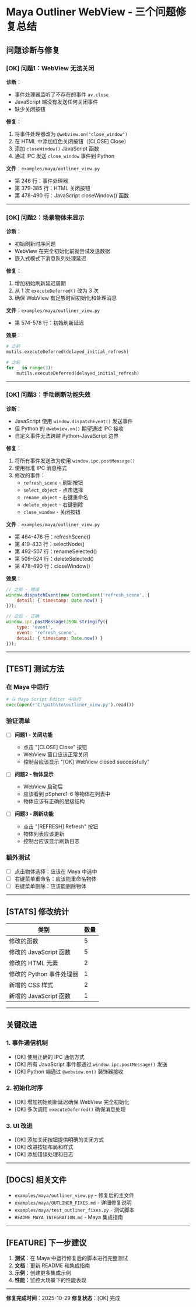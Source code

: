 # Maya Outliner WebView - 三个问题修复总结

##  问题诊断与修复

### [OK] 问题1：WebView 无法关闭

**诊断**：
- 事件处理器监听了不存在的事件 `av.close`
- JavaScript 端没有发送任何关闭事件
- 缺少关闭按钮

**修复**：
1. 将事件处理器改为 `@webview.on("close_window")`
2. 在 HTML 中添加红色关闭按钮（[CLOSE] Close）
3. 添加 `closeWindow()` JavaScript 函数
4. 通过 IPC 发送 `close_window` 事件到 Python

**文件**：`examples/maya/outliner_view.py`
- 第 246 行：事件处理器
- 第 379-385 行：HTML 关闭按钮
- 第 478-490 行：JavaScript closeWindow() 函数

---

### [OK] 问题2：场景物体未显示

**诊断**：
- 初始刷新时序问题
- WebView 在完全初始化前就尝试发送数据
- 嵌入式模式下消息队列处理延迟

**修复**：
1. 增加初始刷新延迟周期
2. 从 1 次 `executeDeferred()` 改为 3 次
3. 确保 WebView 有足够时间初始化和处理消息

**文件**：`examples/maya/outliner_view.py`
- 第 574-578 行：初始刷新延迟

**效果**：
```python
# 之前
mutils.executeDeferred(delayed_initial_refresh)

# 之后
for _ in range(3):
    mutils.executeDeferred(delayed_initial_refresh)
```

---

### [OK] 问题3：手动刷新功能失效

**诊断**：
- JavaScript 使用 `window.dispatchEvent()` 发送事件
- 但 Python 的 `@webview.on()` 期望通过 IPC 接收
- 自定义事件无法跨越 Python-JavaScript 边界

**修复**：
1. 将所有事件发送改为使用 `window.ipc.postMessage()`
2. 使用标准 IPC 消息格式
3. 修改的事件：
   - `refresh_scene` - 刷新按钮
   - `select_object` - 点击选择
   - `rename_object` - 右键重命名
   - `delete_object` - 右键删除
   - `close_window` - 关闭按钮

**文件**：`examples/maya/outliner_view.py`
- 第 464-476 行：refreshScene()
- 第 419-433 行：selectNode()
- 第 492-507 行：renameSelected()
- 第 509-524 行：deleteSelected()
- 第 478-490 行：closeWindow()

**效果**：
```javascript
// 之前 - 错误
window.dispatchEvent(new CustomEvent('refresh_scene', {
    detail: { timestamp: Date.now() }
}));

// 之后 - 正确
window.ipc.postMessage(JSON.stringify({
    type: 'event',
    event: 'refresh_scene',
    detail: { timestamp: Date.now() }
}));
```

---

## [TEST] 测试方法

### 在 Maya 中运行

```python
# 在 Maya Script Editor 中执行
exec(open(r'C:\path\to\outliner_view.py').read())
```

### 验证清单

- [ ] **问题1 - 关闭功能**
  - 点击 "[CLOSE] Close" 按钮
  - WebView 窗口应该正常关闭
  - 控制台应该显示 "[OK] WebView closed successfully"

- [ ] **问题2 - 物体显示**
  - WebView 启动后
  - 应该看到 pSphere1-6 等物体在列表中
  - 物体应该有正确的层级结构

- [ ] **问题3 - 刷新功能**
  - 点击 "[REFRESH] Refresh" 按钮
  - 物体列表应该更新
  - 控制台应该显示刷新日志

### 额外测试

- [ ] 点击物体选择：应该在 Maya 中选中
- [ ] 右键菜单重命名：应该能重命名物体
- [ ] 右键菜单删除：应该能删除物体

---

## [STATS] 修改统计

| 类别 | 数量 |
|------|------|
| 修改的函数 | 5 |
| 修改的 JavaScript 函数 | 5 |
| 修改的 HTML 元素 | 2 |
| 修改的 Python 事件处理器 | 1 |
| 新增的 CSS 样式 | 2 |
| 新增的 JavaScript 函数 | 1 |

---

##  关键改进

### 1. 事件通信机制
- [OK] 使用正确的 IPC 通信方式
- [OK] 所有 JavaScript 事件都通过 `window.ipc.postMessage()` 发送
- [OK] Python 端通过 `@webview.on()` 装饰器接收

### 2. 初始化时序
- [OK] 增加初始刷新延迟确保 WebView 完全初始化
- [OK] 多次调用 `executeDeferred()` 确保消息处理

### 3. UI 改进
- [OK] 添加关闭按钮提供明确的关闭方式
- [OK] 改进按钮布局和样式
- [OK] 添加错误处理和日志

---

## [DOCS] 相关文件

- `examples/maya/outliner_view.py` - 修复后的主文件
- `examples/maya/OUTLINER_FIXES.md` - 详细修复说明
- `examples/maya/test_outliner_fixes.py` - 测试脚本
- `README_MAYA_INTEGRATION.md` - Maya 集成指南

---

## [FEATURE] 下一步建议

1. **测试**：在 Maya 中运行修复后的脚本进行完整测试
2. **文档**：更新 README 和集成指南
3. **示例**：创建更多集成示例
4. **性能**：监控大场景下的性能表现

---

**修复完成时间**：2025-10-29
**修复状态**：[OK] 完成

